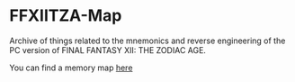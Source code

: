 # FFXIITZA-Map
Archive of things related to the mnemonics and reverse engineering of the PC version of FINAL FANTASY XII: THE ZODIAC AGE.

You can find a memory map [here](https://github.com/Drahsid/FFXIITZA-Map/blob/master/TZAMAP.MD)


